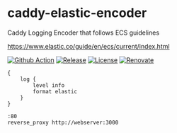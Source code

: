 # caddy-elastic-encoder
Caddy Logging Encoder that follows ECS guidelines

https://www.elastic.co/guide/en/ecs/current/index.html

[![Github Action](https://github.com/firecow/caddy-elastic-encoder/actions/workflows/go-qa.yml/badge.svg)](https://github.com/firecow/caddy-elastic-encoder/actions/workflows/go-qa.yml)
[![Release](https://img.shields.io/github/v/release/firecow/caddy-elastic-encoder?sort=semver)](https://github.com/firecow/caddy-elastic-encoder)
[![License](https://img.shields.io/github/license/firecow/gitlab-ci-local)](https://github.com/firecow/caddy-elastic-encoder)
[![Renovate](https://img.shields.io/badge/renovate-enabled-brightgreen.svg)](https://renovatebot.com)

```caddyfile
{
    log {
        level info
        format elastic
    }
}

:80
reverse_proxy http://webserver:3000
```
